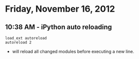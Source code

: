 # Friday, November 16, 2012

## 10:38 AM - iPython auto reloading

    load_ext autoreload
    autoreload 2

- will reload all changed modules before executing a new line.

